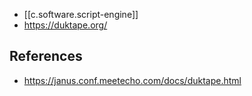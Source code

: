 
- [[c.software.script-engine]]
- https://duktape.org/

## References

- https://janus.conf.meetecho.com/docs/duktape.html